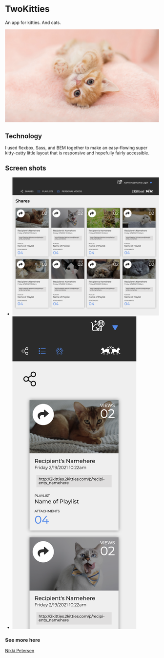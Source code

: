 # TwoKitties
An app for kitties. And cats.

![TwoKitties](src/images/cat2.png)

## Technology
I used flexbox, Sass, and BEM together to make an easy-flowing super kitty-catty little layout that is responsive 
and hopefully fairly accessible. 

## Screen shots
* ![TwoKitties](src/images/desktop.png)
* ![TwoKitties](src/images/mobile.png)


### See more here
[Nikki Petersen](http://nikkipetersen.dev)
